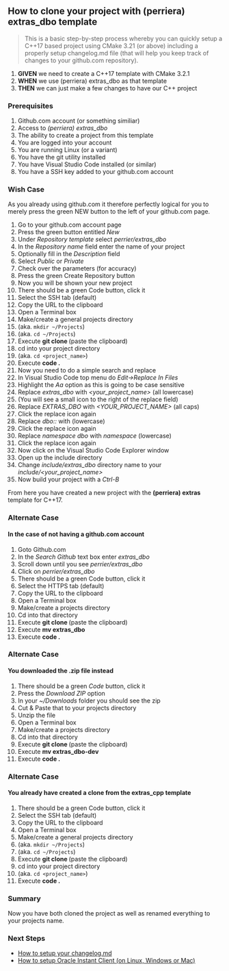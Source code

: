 
## How to clone your project with (perriera) extras_dbo template
> This is a basic step-by-step process whereby you can quickly setup a C++17 based project using CMake 3.21 (or above) including a properly setup changelog.md file (that will help you keep track of changes to your github.com repository).

 1. **GIVEN** we need to create a C++17 template with CMake 3.2.1
 2. **WHEN** we use (perriera) extras_dbo as that template
 3. **THEN** we can just make a few changes to have our C++ project

### Prerequisites
 1. Github.com account (or something similiar)
 2. Access to *(perriera) extras_dbo* 
 3. The ability to create a project from this template
 4. You are logged into your account
 5. You are running Linux (or a variant) 
 6. You have the git utility installed
 7. You have Visual Studio Code installed (or similar) 
 8. You have a SSH key added to your github.com account

### Wish Case
As you already using github.com it therefore perfectly logical for you to merely press the green NEW button to the left of your github.com page. 

 1. Go to your github.com account page 
 2. Press the green button entitled *New*
 3. Under *Repository template s*elect *perrier/extras_dbo*
 4. In the *Repository name* field enter the name of your project
 5. Optionally fill in the *Description* field
 6. Select *Public* or *Private*
 7. Check over the parameters (for accuracy)
 8. Press the green Create Repository button
 9. Now you will be shown your new project
 10. There should be a green Code button, click it
 11. Select the SSH tab (default)
 12. Copy the URL to the clipboard
 13. Open a Terminal box
 14. Make/create a general projects directory 
 15. (aka. `mkdir ~/Projects`)
 15. (aka. `cd ~/Projects`)
 16. Execute **git clone <url>** (paste the clipboard)
 17. cd into your project directory 
 18. (aka. `cd <project_name>`)
 19. Execute **code .** 
 20. Now you need to do a simple search and replace
 21. In Visual Studio Code top menu do  *Edit->Replace In Files*
 22. Highlight the *Aa* option as this is going to be case sensitive
 23. Replace *extras_dbo* with *<your_project_name>* (all lowercase)
 24. (You will see a small icon to the right of the replace field)
 25. Replace *EXTRAS_DBO* with *<YOUR_PROJECT_NAME>* (all caps)
 26. Click the replace icon again
 27. Replace *dbo::* with *<your projects three letter acronym>* (lowercase)
 28. Click the replace icon again
 29. Replace *namespace dbo* with *namespace <your projects three letter acronym>* (lowercase)
 30. Click the replace icon again
 31. Now click on the Visual Studio Code Explorer window 
 32. Open up the include directory
 33. Change *include/extras_dbo* directory name to your *include/<your_project_name>*
 34. Now build your project with a *Ctrl-B*

From here you have created a new project with the **(perriera) extras** template for C++17. 

### Alternate Case
#### In the case of not having a github.com account
 1. Goto Github.com 
 2. In the *Search Github* text box enter *extras_dbo*
 3. Scroll down until you see *perrier/extras_dbo*
 4. Click on  *perrier/extras_dbo*
 5. There should be a green Code button, click it
 6. Select the HTTPS tab (default)
 7. Copy the URL to the clipboard
 8. Open a Terminal box
 9. Make/create a projects directory
 10. Cd into that directory
 11. Execute **git clone <url>** (paste the clipboard)
 12. Execute **mv extras_dbo <name of your project>**
 13. Execute **code .** 

### Alternate Case
#### You downloaded the .zip file instead
 1. There should be a green *Code* button, click it
 2. Press the *Download ZIP* option
 3. In your *~/Downloads* folder you should see the zip
 4. Cut & Paste that to your projects directory
 5. Unzip the file 
 6. Open a Terminal box
 7. Make/create a projects directory
 8. Cd into that directory
 9. Execute **git clone <url>** (paste the clipboard)
 10. Execute **mv extras_dbo-dev <name of your project>**
 11. Execute **code .** 

### Alternate Case
#### You already have created a clone from the extras_cpp template
 1. There should be a green Code button, click it
 2. Select the SSH tab (default)
 3. Copy the URL to the clipboard
 4. Open a Terminal box
 5. Make/create a general projects directory 
 6. (aka. `mkdir ~/Projects`)
 7. (aka. `cd ~/Projects`)
 8. Execute **git clone <url>** (paste the clipboard)
 9. cd into your project directory 
 10. (aka. `cd <project_name>`)
 11. Execute **code .** 

### Summary 
Now you have both cloned the project as well as renamed everything to your projects name. 

### Next Steps
 - [How to setup your changelog.md](https://github.com/perriera/extras_dbo/blob/dev/docs/CHANGELOG.md)
- [How to setup Oracle Instant Client (on Linux, Windows or Mac)](https://github.com/perriera/extras_dbo/blob/dev/docs/ORACLE.md)


